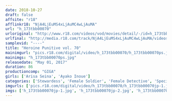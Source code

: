 ```yaml
---
date: 2018-10-27
draft: false
affsite: "r18"
afflinkr18: "NjA4LjEuMS4xLjAuMC4wLjAuMA"
url: "h_173tbb00070"
urloriginal: "http://www.r18.com/videos/vod/movies/detail/-/id=h_173tbb00070"
urlfinal: "http://media.r18.com/track/NjA4LjEuMS4xLjAuMC4wLjAuMA/videos/vod/movies/detail/-/id=h_173tbb00070"
samplevid: "----"
title: "Heroine Punitive vol. 70"
mainimgurl: "pics.r18.com/digital/video/h_173tbb00070/h_173tbb00070ps.jpg"
mainimgs: "h_173tbb00070ps.jpg"
releasedate: "May 01, 2017"
duration: 86
productioncomp: "GIGA"
girls: ['Arisa Seina', 'Ayako Inoue']
categories: ['Stewardess', 'Female Soldier', 'Female Detective', 'Special Effects', 'Sadism']
imgurls: ['pics.r18.com/digital/video/h_173tbb00070/h_173tbb00070jp-1.jpg', 'pics.r18.com/digital/video/h_173tbb00070/h_173tbb00070jp-2.jpg', 'pics.r18.com/digital/video/h_173tbb00070/h_173tbb00070jp-3.jpg', 'pics.r18.com/digital/video/h_173tbb00070/h_173tbb00070jp-4.jpg', 'pics.r18.com/digital/video/h_173tbb00070/h_173tbb00070jp-5.jpg', 'pics.r18.com/digital/video/h_173tbb00070/h_173tbb00070jp-6.jpg', 'pics.r18.com/digital/video/h_173tbb00070/h_173tbb00070jp-7.jpg', 'pics.r18.com/digital/video/h_173tbb00070/h_173tbb00070jp-8.jpg', 'pics.r18.com/digital/video/h_173tbb00070/h_173tbb00070jp-9.jpg', 'pics.r18.com/digital/video/h_173tbb00070/h_173tbb00070jp-10.jpg', 'pics.r18.com/digital/video/h_173tbb00070/h_173tbb00070jp-11.jpg', 'pics.r18.com/digital/video/h_173tbb00070/h_173tbb00070jp-12.jpg', 'pics.r18.com/digital/video/h_173tbb00070/h_173tbb00070jp-13.jpg', 'pics.r18.com/digital/video/h_173tbb00070/h_173tbb00070jp-14.jpg', 'pics.r18.com/digital/video/h_173tbb00070/h_173tbb00070jp-15.jpg', 'pics.r18.com/digital/video/h_173tbb00070/h_173tbb00070jp-16.jpg', 'pics.r18.com/digital/video/h_173tbb00070/h_173tbb00070jp-17.jpg', 'pics.r18.com/digital/video/h_173tbb00070/h_173tbb00070jp-18.jpg', 'pics.r18.com/digital/video/h_173tbb00070/h_173tbb00070jp-19.jpg', 'pics.r18.com/digital/video/h_173tbb00070/h_173tbb00070jp-20.jpg']
imgs: ['h_173tbb00070jp-1.jpg', 'h_173tbb00070jp-2.jpg', 'h_173tbb00070jp-3.jpg', 'h_173tbb00070jp-4.jpg', 'h_173tbb00070jp-5.jpg', 'h_173tbb00070jp-6.jpg', 'h_173tbb00070jp-7.jpg', 'h_173tbb00070jp-8.jpg', 'h_173tbb00070jp-9.jpg', 'h_173tbb00070jp-10.jpg', 'h_173tbb00070jp-11.jpg', 'h_173tbb00070jp-12.jpg', 'h_173tbb00070jp-13.jpg', 'h_173tbb00070jp-14.jpg', 'h_173tbb00070jp-15.jpg', 'h_173tbb00070jp-16.jpg', 'h_173tbb00070jp-17.jpg', 'h_173tbb00070jp-18.jpg', 'h_173tbb00070jp-19.jpg', 'h_173tbb00070jp-20.jpg']
---
```

